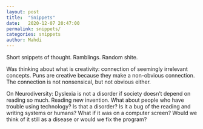 ```yaml
---
layout: post
title:  "Snippets"
date:   2020-12-07 20:47:00
permalink: snippets/
categories: snippets
author: Mahdi
---
```


Short snippets of thought. Ramblings. Random shite.

Was thinking about what is creativity: connection of seemingly irrelevant concepts. Puns are creative because they make a non-obvious connection. The connection is not nonsensical, but not obvious either.

On Neurodiversity: Dyslexia is not a disorder if society doesn’t depend on reading so much. Reading new invention. What about people who have trouble using technology? Is that a disorder? Is it a bug of the reading and writing systems or humans? What if it was on a computer screen? Would we think of it still as a disease or would we fix the program?
